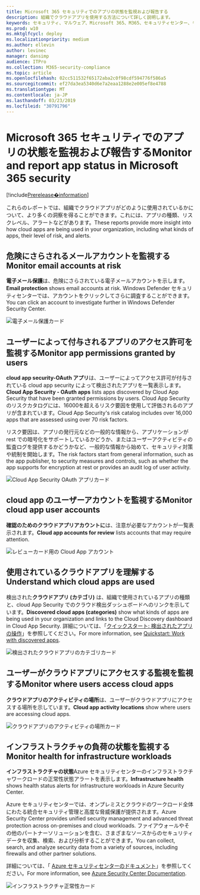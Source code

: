 ```yaml
---
title: Microsoft 365 セキュリティでのアプリの状態を監視および報告する
description: 組織でクラウドアプリを使用する方法について詳しく説明します。
keywords: セキュリティ、マルウェア、Microsoft 365、M365、セキュリティセンター、モニター、レポート、アプリ
ms.prod: w10
ms.mktglfcycl: deploy
ms.localizationpriority: medium
ms.author: ellevin
author: levinec
manager: dansimp
audience: ITPro
ms.collection: M365-security-compliance
ms.topic: article
ms.openlocfilehash: 02cc511532f65172aba2c0f98cdf594776f586a5
ms.sourcegitcommit: ef27da3ea5340d6e7a2eaa1288e2e005ef8e4788
ms.translationtype: MT
ms.contentlocale: ja-JP
ms.lasthandoff: 03/23/2019
ms.locfileid: "30791796"
---
```

# <a name="monitor-and-report-app-status-in-microsoft-365-security"></a><span data-ttu-id="31359-104">Microsoft 365 セキュリティでのアプリの状態を監視および報告する</span><span class="sxs-lookup"><span data-stu-id="31359-104">Monitor and report app status in Microsoft 365 security</span></span>

[!include[Prerelease�information](prerelease.md)]

<span data-ttu-id="31359-105">これらのレポートでは、組織でクラウドアプリがどのように使用されているかについて、より多くの洞察を得ることができます。これには、アプリの種類、リスクレベル、アラートなどがあります。</span><span class="sxs-lookup"><span data-stu-id="31359-105">These reports provide more insight into how cloud apps are being used in your organization, including what kinds of apps, their level of risk, and alerts.</span></span>

## <a name="monitor-email-accounts-at-risk"></a><span data-ttu-id="31359-106">危険にさらされるメールアカウントを監視する</span><span class="sxs-lookup"><span data-stu-id="31359-106">Monitor email accounts at risk</span></span>

<span data-ttu-id="31359-107">**電子メール保護**は、危険にさらされている電子メールアカウントを示します。</span><span class="sxs-lookup"><span data-stu-id="31359-107">**Email protection** shows email accounts at risk.</span></span> <span data-ttu-id="31359-108">Windows Defender セキュリティセンターでは、アカウントをクリックしてさらに調査することができます。</span><span class="sxs-lookup"><span data-stu-id="31359-108">You can click an account to investigate further in Windows Defender Security Center.</span></span>

![電子メール保護カード](./media/security-docs/email-protection.png)

## <a name="monitor-app-permissions-granted-by-users"></a><span data-ttu-id="31359-110">ユーザーによって付与されるアプリのアクセス許可を監視する</span><span class="sxs-lookup"><span data-stu-id="31359-110">Monitor app permissions granted by users</span></span>

<span data-ttu-id="31359-111">**cloud app security-OAuth アプリ**は、ユーザーによってアクセス許可が付与されている cloud app security によって検出されたアプリを一覧表示します。</span><span class="sxs-lookup"><span data-stu-id="31359-111">**Cloud App Security - OAuth apps** lists apps discovered by Cloud App Security that have been granted permissions by users.</span></span> <span data-ttu-id="31359-112">Cloud App Security のリスクカタログには、16000を超えるリスク要因を使用して評価されるのアプリが含まれています。</span><span class="sxs-lookup"><span data-stu-id="31359-112">Cloud App Security's risk catalog includes over 16,000 apps that are assessed using over 70 risk factors.</span></span>

<span data-ttu-id="31359-113">リスク要因は、アプリの発行元などの一般的な情報から、アプリケーションが rest での暗号化をサポートしているかどうか、またはユーザーアクティビティの監査ログを提供するかどうかなど、一般的な情報から始めて、セキュリティ対策や統制を開始します。</span><span class="sxs-lookup"><span data-stu-id="31359-113">The risk factors start from general information, such as the app publisher, to security measures and controls, such as whether the app supports for encryption at rest or provides an audit log of user activity.</span></span>

![Cloud App Security OAuth アプリカード](./media/security-docs/cloud-app-security-oauth-apps.png)

## <a name="monitor-cloud-app-user-accounts"></a><span data-ttu-id="31359-115">cloud app のユーザーアカウントを監視する</span><span class="sxs-lookup"><span data-stu-id="31359-115">Monitor cloud app user accounts</span></span>

<span data-ttu-id="31359-116">**確認のためのクラウドアプリアカウントに**は、注意が必要なアカウントが一覧表示されます。</span><span class="sxs-lookup"><span data-stu-id="31359-116">**Cloud app accounts for review** lists accounts that may require attention.</span></span>

![レビューカード用の Cloud App アカウント](./media/security-docs/cloud-app-accounts-for-review.png)

## <a name="understand-which-cloud-apps-are-used"></a><span data-ttu-id="31359-118">使用されているクラウドアプリを理解する</span><span class="sxs-lookup"><span data-stu-id="31359-118">Understand which cloud apps are used</span></span>

<span data-ttu-id="31359-119">検出された**クラウドアプリ (カテゴリ)** は、組織で使用されているアプリの種類と、cloud App Security でのクラウド検出ダッシュボードへのリンクを示しています。</span><span class="sxs-lookup"><span data-stu-id="31359-119">**Discovered cloud apps (categories)** show what kinds of apps are being used in your organization and links to the Cloud Discovery dashboard in Cloud App Security.</span></span> <span data-ttu-id="31359-120">詳細については、「[クイックスタート: 検出されたアプリの操作](https://docs.microsoft.com/cloud-app-security/discovered-apps)」を参照してください。</span><span class="sxs-lookup"><span data-stu-id="31359-120">For more information, see [Quickstart: Work with discovered apps](https://docs.microsoft.com/cloud-app-security/discovered-apps).</span></span>  

![検出されたクラウドアプリのカテゴリカード](./media/security-docs/discovered-cloud-apps-categories.png)

## <a name="monitor-where-users-access-cloud-apps"></a><span data-ttu-id="31359-122">ユーザーがクラウドアプリにアクセスする監視を監視する</span><span class="sxs-lookup"><span data-stu-id="31359-122">Monitor where users access cloud apps</span></span>

<span data-ttu-id="31359-123">**クラウドアプリのアクティビティの場所**は、ユーザーがクラウドアプリにアクセスする場所を示しています。</span><span class="sxs-lookup"><span data-stu-id="31359-123">**Cloud app activity locations** show where users are accessing cloud apps.</span></span>

![クラウドアプリのアクティビティの場所カード](./media/security-docs/cloud-app-activity-locations.png)

## <a name="monitor-health-for-infrastructure-workloads"></a><span data-ttu-id="31359-125">インフラストラクチャの負荷の状態を監視する</span><span class="sxs-lookup"><span data-stu-id="31359-125">Monitor health for infrastructure workloads</span></span>

<span data-ttu-id="31359-126">**インフラストラクチャの状態**Azure セキュリティセンターのインフラストラクチャワークロードの正常性状態アラートを表示します。</span><span class="sxs-lookup"><span data-stu-id="31359-126">**Infrastructure health** shows health status alerts for infrastructure workloads in Azure Security Center.</span></span>

<span data-ttu-id="31359-127">Azure セキュリティセンターでは、オンプレミスとクラウドのワークロード全体にわたる統合セキュリティ管理と高度な脅威保護が提供されます。</span><span class="sxs-lookup"><span data-stu-id="31359-127">Azure Security Center provides unified security management and advanced threat protection across on-premises and cloud workloads.</span></span> <span data-ttu-id="31359-128">ファイアウォールやその他のパートナーソリューションを含む、さまざまなソースからのセキュリティデータを収集、検索、および分析することができます。</span><span class="sxs-lookup"><span data-stu-id="31359-128">You can collect, search, and analyze security data from a variety of sources, including firewalls and other partner solutions.</span></span>

<span data-ttu-id="31359-129">詳細については、「 [Azure セキュリティセンターのドキュメント](https://docs.microsoft.com/azure/security-center/)」を参照してください。</span><span class="sxs-lookup"><span data-stu-id="31359-129">For more information, see [Azure Security Center Documentation](https://docs.microsoft.com/azure/security-center/).</span></span>

![インフラストラクチャ正常性カード](./media/security-docs/infrastructure-health.png)

